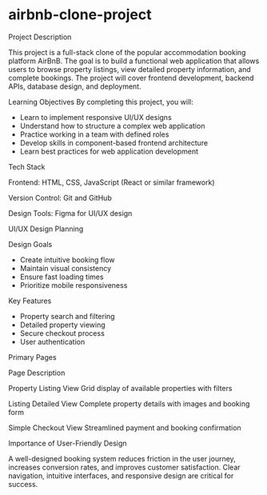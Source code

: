 # airbnb-clone-project
Project Description

This project is a full-stack clone of the popular accommodation booking platform AirBnB. The goal is to build a functional web application that allows users to browse property listings, view detailed property information, and complete bookings. The project will cover frontend development, backend APIs, database design, and deployment.

Learning Objectives
By completing this project, you will:

- Learn to implement responsive UI/UX designs
- Understand how to structure a complex web application
- Practice working in a team with defined roles
- Develop skills in component-based frontend architecture
- Learn best practices for web application development

Tech Stack

Frontend: HTML, CSS, JavaScript (React or similar framework)

Version Control: Git and GitHub

Design Tools: Figma for UI/UX design

UI/UX Design Planning

Design Goals

- Create intuitive booking flow
- Maintain visual consistency
- Ensure fast loading times
- Prioritize mobile responsiveness
  
Key Features

- Property search and filtering
- Detailed property viewing
- Secure checkout process
- User authentication
  
Primary Pages

Page	                                                                                                                                                                                                      Description

Property Listing View	                                                                              Grid display of available properties with filters

Listing Detailed View	                                                                              Complete property details with images and booking form

Simple Checkout View	                                                                              Streamlined payment and booking confirmation

Importance of User-Friendly Design

A well-designed booking system reduces friction in the user journey, increases conversion rates, and improves customer satisfaction. Clear navigation, intuitive interfaces, and responsive design are critical for success.



